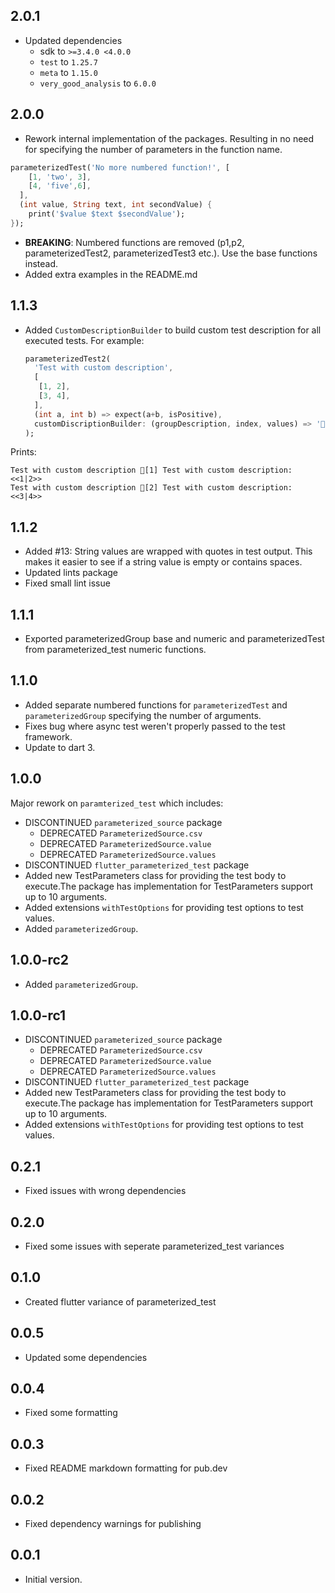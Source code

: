 ## 2.0.1
 - Updated dependencies
   - sdk to `>=3.4.0 <4.0.0`
   - `test` to `1.25.7`
   - `meta` to `1.15.0`
   - `very_good_analysis` to `6.0.0`

## 2.0.0
- Rework internal implementation of the packages. Resulting in no need for specifying the number of parameters in the function name.
```dart
parameterizedTest('No more numbered function!', [
    [1, 'two', 3],
    [4, 'five',6],
  ], 
  (int value, String text, int secondValue) {
    print('$value $text $secondValue');
}); 
```
- **BREAKING**: Numbered functions are removed (p1,p2, parameterizedTest2, parameterizedTest3 etc.). Use the base functions instead.
- Added extra examples in the README.md

## 1.1.3
 - Added `CustomDescriptionBuilder` to build custom test description for all executed tests.
   For example:
   ```dart
   parameterizedTest2(
     'Test with custom description',
     [
      [1, 2],
      [3, 4],
     ],
     (int a, int b) => expect(a+b, isPositive),
     customDiscriptionBuilder: (groupDescription, index, values) => '🚀[$index] $groupDescription: <<${values.join('|')}>>',
   );
   ```
   
  Prints:
```
Test with custom description 🚀[1] Test with custom description: <<1|2>>
Test with custom description 🚀[2] Test with custom description: <<3|4>>
```

## 1.1.2
 - Added #13: String values are wrapped with quotes in test output. This makes it easier to see if a string value is empty or contains spaces.
 - Updated lints package
 - Fixed small lint issue

## 1.1.1
- Exported parameterizedGroup base and numeric and parameterizedTest from parameterized_test numeric functions.

## 1.1.0
 - Added separate numbered functions for `parameterizedTest` and `parameterizedGroup` specifying the number of arguments.
 - Fixes bug where async test weren't properly passed to the test framework.
 - Update to dart 3.

## 1.0.0

Major rework on `paramterized_test` which includes:

- DISCONTINUED `parameterized_source` package
    - DEPRECATED `ParameterizedSource.csv`
    - DEPRECATED `ParameterizedSource.value`
    - DEPRECATED `ParameterizedSource.values`
- DISCONTINUED `flutter_parameterized_test` package
- Added new TestParameters class for providing the test body to execute.The package has
  implementation for TestParameters support up to 10 arguments.
- Added extensions `withTestOptions` for providing test options to test values.
- Added `parameterizedGroup`.

## 1.0.0-rc2

- Added `parameterizedGroup`.

## 1.0.0-rc1

- DISCONTINUED `parameterized_source` package
    - DEPRECATED `ParameterizedSource.csv`
    - DEPRECATED `ParameterizedSource.value`
    - DEPRECATED `ParameterizedSource.values`
- DISCONTINUED `flutter_parameterized_test` package
- Added new TestParameters class for providing the test body to execute.The package has
  implementation for TestParameters support up to 10 arguments.
- Added extensions `withTestOptions` for providing test options to test values.

## 0.2.1

- Fixed issues with wrong dependencies

## 0.2.0

- Fixed some issues with seperate parameterized_test variances

## 0.1.0

- Created flutter variance of parameterized_test

## 0.0.5

- Updated some dependencies

## 0.0.4

- Fixed some formatting

## 0.0.3

- Fixed README markdown formatting for pub.dev

## 0.0.2

- Fixed dependency warnings for publishing

## 0.0.1

- Initial version.
